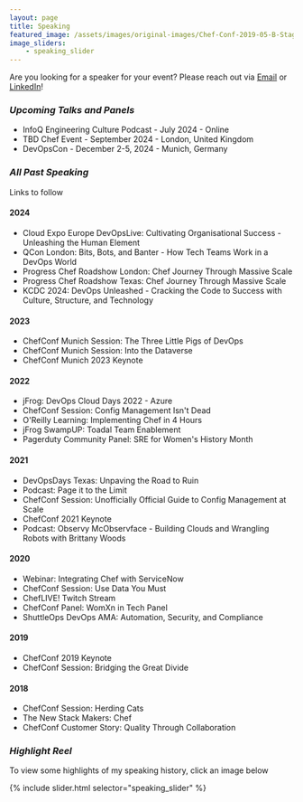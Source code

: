 ```yaml
---
layout: page
title: Speaking
featured_image: /assets/images/original-images/Chef-Conf-2019-05-B-Stage-058.jpg
image_sliders: 
    - speaking_slider
---
```

Are you looking for a speaker for your event? Please reach out via [Email](mailto:brittanywoods2008@gmail.com) or [LinkedIn](https://www.linkedin.com/in/bnwoods)!

### _Upcoming Talks and Panels_
- InfoQ Engineering Culture Podcast - July 2024 - Online
- TBD Chef Event - September 2024 - London, United Kingdom
- DevOpsCon - December 2-5, 2024  - Munich, Germany

### _All Past Speaking_

Links to follow

#### 2024
- Cloud Expo Europe DevOpsLive: Cultivating Organisational Success - Unleashing the Human Element
- QCon London: Bits, Bots, and Banter - How Tech Teams Work in a DevOps World
- Progress Chef Roadshow London: Chef Journey Through Massive Scale
- Progress Chef Roadshow Texas: Chef Journey Through Massive Scale
- KCDC 2024: DevOps Unleashed - Cracking the Code to Success with Culture, Structure, and Technology


#### 2023
- ChefConf Munich Session: The Three Little Pigs of DevOps
- ChefConf Munich Session: Into the Dataverse
- ChefConf Munich 2023 Keynote

#### 2022
- jFrog: DevOps Cloud Days 2022 - Azure
- ChefConf Session: Config Management Isn't Dead
- O'Reilly Learning: Implementing Chef in 4 Hours
- jFrog SwampUP: Toadal Team Enablement
- Pagerduty Community Panel: SRE for Women's History Month

#### 2021
- DevOpsDays Texas: Unpaving the Road to Ruin
- Podcast: Page it to the Limit
- ChefConf Session: Unofficially Official Guide to Config Management at Scale
- ChefConf 2021 Keynote
- Podcast: Observy McObservface - Building Clouds and Wrangling Robots with Brittany Woods

#### 2020
- Webinar: Integrating Chef with ServiceNow
- ChefConf Session: Use Data You Must
- ChefLIVE! Twitch Stream
- ChefConf Panel: WomXn in Tech Panel
- ShuttleOps DevOps AMA: Automation, Security, and Compliance

#### 2019
- ChefConf 2019 Keynote
- ChefConf Session: Bridging the Great Divide

#### 2018
- ChefConf Session: Herding Cats
- The New Stack Makers: Chef
- ChefConf Customer Story: Quality Through Collaboration

### _Highlight Reel_
To view some highlights of my speaking history, click an image below

{% include slider.html selector="speaking_slider" %}